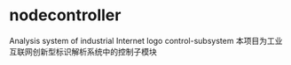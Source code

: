 # nodecontroller
Analysis system of industrial Internet logo control-subsystem
本项目为工业互联网创新型标识解析系统中的控制子模块
